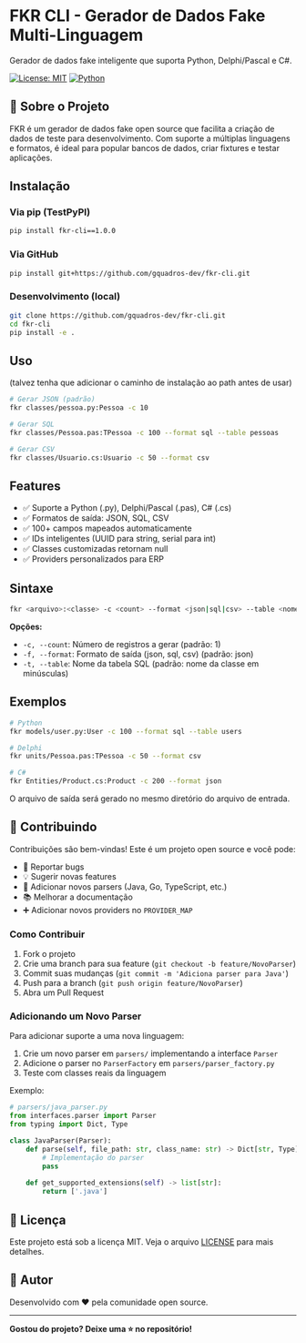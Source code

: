 # FKR CLI - Gerador de Dados Fake Multi-Linguagem

Gerador de dados fake inteligente que suporta Python, Delphi/Pascal e C#.

[![License: MIT](https://img.shields.io/badge/License-MIT-yellow.svg)](https://opensource.org/licenses/MIT)
[![Python](https://img.shields.io/badge/python-3.7+-blue.svg)](https://www.python.org/downloads/)

## 📝 Sobre o Projeto

FKR é um gerador de dados fake open source que facilita a criação de dados de teste para desenvolvimento. Com suporte a múltiplas linguagens e formatos, é ideal para popular bancos de dados, criar fixtures e testar aplicações.

## Instalação

### Via pip (TestPyPI)

```bash
pip install fkr-cli==1.0.0
```

### Via GitHub

```bash
pip install git+https://github.com/gquadros-dev/fkr-cli.git
```

### Desenvolvimento (local)

```bash
git clone https://github.com/gquadros-dev/fkr-cli.git
cd fkr-cli
pip install -e .
```

## Uso
(talvez tenha que adicionar o caminho de instalação ao path antes de usar)
```bash
# Gerar JSON (padrão)
fkr classes/pessoa.py:Pessoa -c 10

# Gerar SQL
fkr classes/Pessoa.pas:TPessoa -c 100 --format sql --table pessoas

# Gerar CSV
fkr classes/Usuario.cs:Usuario -c 50 --format csv
```

## Features

- ✅ Suporte a Python (.py), Delphi/Pascal (.pas), C# (.cs)
- ✅ Formatos de saída: JSON, SQL, CSV
- ✅ 100+ campos mapeados automaticamente
- ✅ IDs inteligentes (UUID para string, serial para int)
- ✅ Classes customizadas retornam null
- ✅ Providers personalizados para ERP

## Sintaxe

```bash
fkr <arquivo>:<classe> -c <count> --format <json|sql|csv> --table <nome>
```

**Opções:**
- `-c, --count`: Número de registros a gerar (padrão: 1)
- `-f, --format`: Formato de saída (json, sql, csv) (padrão: json)
- `-t, --table`: Nome da tabela SQL (padrão: nome da classe em minúsculas)

## Exemplos

```bash
# Python
fkr models/user.py:User -c 100 --format sql --table users

# Delphi
fkr units/Pessoa.pas:TPessoa -c 50 --format csv

# C#
fkr Entities/Product.cs:Product -c 200 --format json
```

O arquivo de saída será gerado no mesmo diretório do arquivo de entrada.

## 🤝 Contribuindo

Contribuições são bem-vindas! Este é um projeto open source e você pode:

- 🐛 Reportar bugs
- 💡 Sugerir novas features
- 🔧 Adicionar novos parsers (Java, Go, TypeScript, etc.)
- 📚 Melhorar a documentação
- ➕ Adicionar novos providers no `PROVIDER_MAP`

### Como Contribuir

1. Fork o projeto
2. Crie uma branch para sua feature (`git checkout -b feature/NovoParser`)
3. Commit suas mudanças (`git commit -m 'Adiciona parser para Java'`)
4. Push para a branch (`git push origin feature/NovoParser`)
5. Abra um Pull Request

### Adicionando um Novo Parser

Para adicionar suporte a uma nova linguagem:

1. Crie um novo parser em `parsers/` implementando a interface `Parser`
2. Adicione o parser no `ParserFactory` em `parsers/parser_factory.py`
3. Teste com classes reais da linguagem

Exemplo:

```python
# parsers/java_parser.py
from interfaces.parser import Parser
from typing import Dict, Type

class JavaParser(Parser):
    def parse(self, file_path: str, class_name: str) -> Dict[str, Type]:
        # Implementação do parser
        pass
    
    def get_supported_extensions(self) -> list[str]:
        return ['.java']
```

## 📄 Licença

Este projeto está sob a licença MIT. Veja o arquivo [LICENSE](LICENSE) para mais detalhes.

## 🌟 Autor

Desenvolvido com ❤️ pela comunidade open source.

---

**Gostou do projeto? Deixe uma ⭐ no repositório!**

